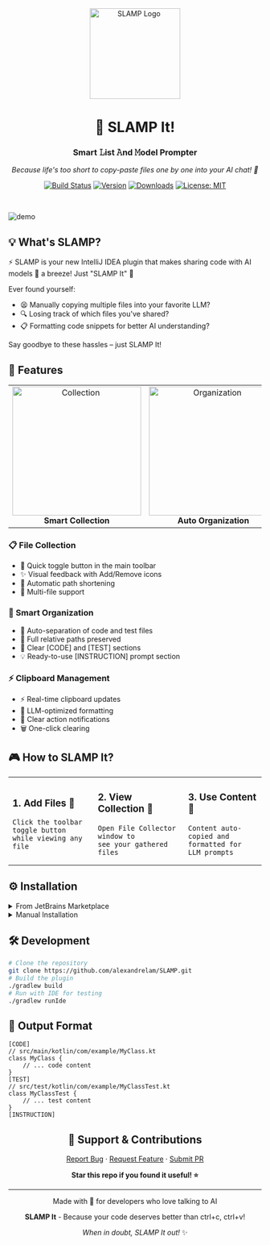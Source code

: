 <!-- Plugin description -->
<div align="center">
  <img src="https://github.com/user-attachments/assets/db4aca5f-2481-497e-90f5-a3cc68d10637" alt="SLAMP Logo" width="180"/>

  <h1>🚀 SLAMP It!</h1>
  <h3>Smart 𝙻ist 𝙰nd 𝙼odel Prompter</h3>
  <p align="center">
    <em>Because life's too short to copy-paste files one by one into your AI chat! 🤖</em>
  </p>

  <p align="center">
    <a href="https://github.com/alexandrelam/SLAMP/actions"><img src="https://github.com/alexandrelam/SLAMP/workflows/Build/badge.svg" alt="Build Status"></a>
    <a href="https://plugins.jetbrains.com/plugin/MARKETPLACE_ID"><img src="https://img.shields.io/jetbrains/plugin/v/MARKETPLACE_ID.svg" alt="Version"></a>
    <a href="https://plugins.jetbrains.com/plugin/MARKETPLACE_ID"><img src="https://img.shields.io/jetbrains/plugin/d/MARKETPLACE_ID.svg" alt="Downloads"></a>
    <a href="https://opensource.org/licenses/MIT"><img src="https://img.shields.io/badge/License-MIT-yellow.svg" alt="License: MIT"></a>
  </p>

  <br/>
</div>

![demo](https://github.com/user-attachments/assets/286c6369-4412-4b2b-a328-4f1351efca89)
   
## 💡 What's SLAMP?

⚡️ SLAMP is your new IntelliJ IDEA plugin that makes sharing code with AI models 🤖 a breeze! Just "SLAMP It" 🚀

Ever found yourself:
- 😫 Manually copying multiple files into your favorite LLM?
- 🔍 Losing track of which files you've shared?
- 📋 Formatting code snippets for better AI understanding?

Say goodbye to these hassles – just SLAMP It! 

## 🚀 Features

<div align="center">
  <table>
    <tr>
      <td align="center">
        <img width="256" src="https://github.com/user-attachments/assets/b53bbec0-bc8e-401d-84fe-220f7172c5b2" alt="Collection"><br/>
        <strong>Smart Collection</strong>
      </td>
      <td align="center">
        <img width="256" src="https://github.com/user-attachments/assets/b5fedd9b-d436-4c3c-bbae-7080073d8cbf" alt="Organization"><br/>
        <strong>Auto Organization</strong>
      </td>
      <td align="center">
        <img width="256" src="https://github.com/user-attachments/assets/be1c9359-40d3-404a-920b-af39b9d723cf" alt="Clipboard"><br/>
        <strong>Clipboard Magic</strong>
      </td>
    </tr>
  </table>
</div>

### 📋 File Collection
- 🎯 Quick toggle button in the main toolbar
- ✨ Visual feedback with Add/Remove icons
- 📝 Automatic path shortening
- 🔄 Multi-file support

### 🎯 Smart Organization
- 🤖 Auto-separation of code and test files
- 📁 Full relative paths preserved
- 🎨 Clear [CODE] and [TEST] sections
- 💡 Ready-to-use [INSTRUCTION] prompt section

### ⚡ Clipboard Management
- ⚡️ Real-time clipboard updates
- 🎯 LLM-optimized formatting
- 🔔 Clear action notifications
- 🗑️ One-click clearing

## 🎮 How to SLAMP It?

<table>
<tr>
<td>

### 1. Add Files 🎯
```
Click the toolbar toggle button
while viewing any file
```

</td>
<td>

### 2. View Collection 📝
```
Open File Collector window to
see your gathered files
```

</td>
<td>

### 3. Use Content 🚀
```
Content auto-copied and
formatted for LLM prompts
```

</td>
</tr>
</table>

## ⚙️ Installation

<details>
<summary>From JetBrains Marketplace</summary>
1. Open IntelliJ IDEA
2. Navigate to: `Settings/Preferences` > `Plugins` > `Marketplace`
3. Search for "SLAMP"
4. Click `Install`
</details>
<details>
<summary>Manual Installation</summary>
1. Download the [latest release](https://github.com/alexandrelam/SLAMP/releases/latest)
2. In IntelliJ IDEA:
   - Go to `Settings/Preferences` > `Plugins`
   - Click ⚙️ > `Install plugin from disk...`
   - Select the downloaded file
</details>

## 🛠️ Development

```bash
# Clone the repository
git clone https://github.com/alexandrelam/SLAMP.git
# Build the plugin
./gradlew build
# Run with IDE for testing
./gradlew runIde
```

## 📝 Output Format

```
[CODE]
// src/main/kotlin/com/example/MyClass.kt
class MyClass {
    // ... code content
}
[TEST]
// src/test/kotlin/com/example/MyClassTest.kt
class MyClassTest {
    // ... test content
}
[INSTRUCTION]
```

<div align="center">

## 💖 Support & Contributions

<p>
  <a href="https://github.com/alexandrelam/SLAMP/issues">Report Bug</a>
  ·
  <a href="https://github.com/alexandrelam/SLAMP/issues">Request Feature</a>
  ·
  <a href="https://github.com/alexandrelam/SLAMP/pulls">Submit PR</a>
</p>
<p>
  <strong>Star this repo if you found it useful! ⭐</strong>
</p>

---

<div align="center">
  <p>Made with 💜 for developers who love talking to AI</p>
  <p><strong>SLAMP It</strong> - Because your code deserves better than ctrl+c, ctrl+v!</p>
  
  <p><em>When in doubt, SLAMP It out!</em> ✨</p>
</div>
<!-- Plugin description end -->
